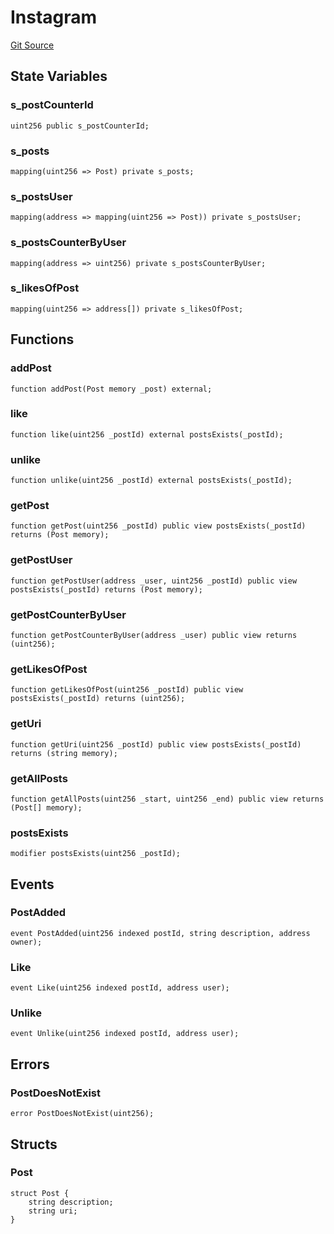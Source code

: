 # Instagram
[Git Source](https://github.com/Kalchaqui/clone-instagram/blob/1d9065927558c50c72e46ead1e69b148e60eb0a4/contracts\Instagram.sol)


## State Variables
### s_postCounterId

```solidity
uint256 public s_postCounterId;
```


### s_posts

```solidity
mapping(uint256 => Post) private s_posts;
```


### s_postsUser

```solidity
mapping(address => mapping(uint256 => Post)) private s_postsUser;
```


### s_postsCounterByUser

```solidity
mapping(address => uint256) private s_postsCounterByUser;
```


### s_likesOfPost

```solidity
mapping(uint256 => address[]) private s_likesOfPost;
```


## Functions
### addPost


```solidity
function addPost(Post memory _post) external;
```

### like


```solidity
function like(uint256 _postId) external postsExists(_postId);
```

### unlike


```solidity
function unlike(uint256 _postId) external postsExists(_postId);
```

### getPost


```solidity
function getPost(uint256 _postId) public view postsExists(_postId) returns (Post memory);
```

### getPostUser


```solidity
function getPostUser(address _user, uint256 _postId) public view postsExists(_postId) returns (Post memory);
```

### getPostCounterByUser


```solidity
function getPostCounterByUser(address _user) public view returns (uint256);
```

### getLikesOfPost


```solidity
function getLikesOfPost(uint256 _postId) public view postsExists(_postId) returns (uint256);
```

### getUri


```solidity
function getUri(uint256 _postId) public view postsExists(_postId) returns (string memory);
```

### getAllPosts


```solidity
function getAllPosts(uint256 _start, uint256 _end) public view returns (Post[] memory);
```

### postsExists


```solidity
modifier postsExists(uint256 _postId);
```

## Events
### PostAdded

```solidity
event PostAdded(uint256 indexed postId, string description, address owner);
```

### Like

```solidity
event Like(uint256 indexed postId, address user);
```

### Unlike

```solidity
event Unlike(uint256 indexed postId, address user);
```

## Errors
### PostDoesNotExist

```solidity
error PostDoesNotExist(uint256);
```

## Structs
### Post

```solidity
struct Post {
    string description;
    string uri;
}
```

